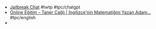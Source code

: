 - [Jailbreak Chat](https://www.jailbreakchat.com/) #twtp #tpc/chatgpt
- [Online Eğitim – Taner Çağlı | İngilizce'nin Matematiğini Yazan Adam…](https://tanercagli.com/online-egitim/) #tpc/english
-